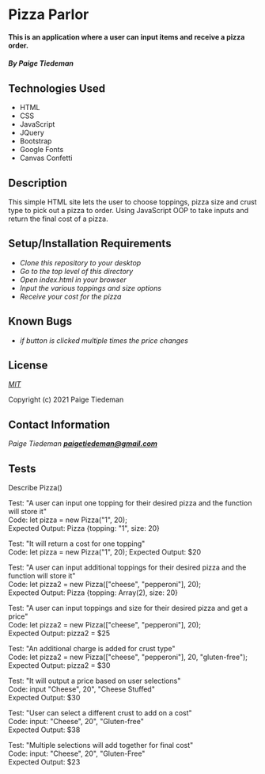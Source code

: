 # Pizza Parlor

#### This is an application where a user can input items and receive a pizza order.

#### _By Paige Tiedeman_

## Technologies Used

* HTML
* CSS
* JavaScript
* JQuery
* Bootstrap
* Google Fonts
* Canvas Confetti

## Description

This simple HTML site lets the user to choose toppings, pizza size and crust type to pick out a pizza to order. Using JavaScript OOP to take inputs and return the final cost of a pizza. 

## Setup/Installation Requirements

* _Clone this repository to your desktop_
* _Go to the top level of this directory_
* _Open index.html in your browser_
* _Input the various toppings and size options_
* _Receive your cost for the pizza_

## Known Bugs

* _if button is clicked multiple times the price changes_

## License

_[MIT](https://opensource.org/licenses/MIT)_

Copyright (c) 2021 Paige Tiedeman

## Contact Information

_Paige Tiedeman **paigetiedeman@gmail.com**_

## Tests

Describe Pizza()

Test: "A user can input one topping for their desired pizza and the function will store it"  
Code: let pizza = new Pizza("1", 20);  
Expected Output: Pizza {topping: "1", size: 20}  

Test: "It will return a cost for one topping"  
Code: let pizza = new Pizza("1", 20);
Expected Output: $20

Test: "A user can input additional toppings for their desired pizza and the function will store it"  
Code: let pizza2 = new Pizza(["cheese", "pepperoni"], 20);  
Expected Output: Pizza {topping: Array(2), size: 20}  

Test: "A user can input toppings and size for their desired pizza and get a price"  
Code: let pizza2 = new Pizza(["cheese", "pepperoni"], 20);  
Expected Output: pizza2 = $25  

Test: "An additional charge is added for crust type"  
Code: let pizza2 = new Pizza(["cheese", "pepperoni"], 20, "gluten-free");  
Expected Output: pizza2 = $30  

Test: "It will output a price based on user selections"   
Code: input "Cheese", 20", "Cheese Stuffed"  
Expected Output: $30   

Test: "User can select a different crust to add on a cost"  
Code: input: "Cheese", 20", "Gluten-free"  
Expected Output: $38  

Test: "Multiple selections will add together for final cost"  
Code: input: "Cheese", 20", "Gluten-Free"  
Expected Output: $23  
